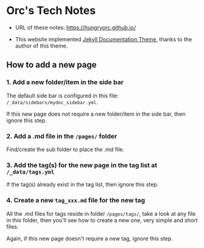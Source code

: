 # Orc's Tech Notes

* URL of these notes: https://hungryorc.github.io/

* This website implemented [Jekyll Documentation Theme](http://idratherbewriting.com/documentation-theme-jekyll/), thanks to the author of this theme.

## How to add a new page

### 1. Add a new folder/item in the side bar

The default side bar is configured in this file: `/_data/sidebars/mydoc_sidebar.yml`.

If this new page does not require a new folder/item in the side bar, then ignore this step.

### 2. Add a .md file in the `/pages/` folder

Find/create the sub folder to place the .md file.

### 3. Add the tag(s) for the new page in the tag list at `/_data/tags.yml`

If the tag(s) already exist in the tag list, then ignore this step. 

### 4. Create a new `tag_xxx.md` file for the new tag

All the .md files for tags reside in folder `/pages/tags/`, take a look at any file in this folder, then you'll see how to create a new one, very simple and short files.

Again, if this new page doesn't require a new tag, ignore this step.
